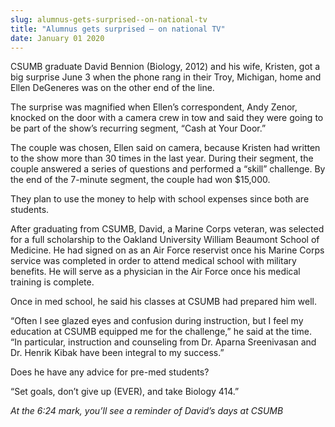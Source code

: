 ```yaml
---
slug: alumnus-gets-surprised--on-national-tv
title: "Alumnus gets surprised – on national TV"
date: January 01 2020
---
```


<p>CSUMB graduate David Bennion (Biology, 2012) and his wife, Kristen, got a big surprise June 3 when the phone rang in their Troy, Michigan, home and Ellen DeGeneres was on the other end of the line.</p><p>The surprise was magnified when Ellen’s correspondent, Andy Zenor, knocked on the door with a camera crew in tow and said they were going to be part of the show’s recurring segment, “Cash at Your Door.”
</p><p>The couple was chosen, Ellen said on camera, because Kristen had written to the show more than 30 times in the last year. During their segment, the couple answered a series of questions and performed a “skill” challenge. By the end of the 7&#45;minute segment, the couple had won $15,000.
</p><p>They plan to use the money to help with school expenses since both are students.
</p><p>After graduating from CSUMB, David, a Marine Corps veteran, was selected for a full scholarship to the Oakland University William Beaumont School of Medicine. He had signed on as an Air Force reservist once his Marine Corps service was completed in order to attend medical school with military benefits. He will serve as a physician in the Air Force once his medical training is complete.
</p><p>Once in med school, he said his classes at CSUMB had prepared him well.
</p><p>“Often I see glazed eyes and confusion during instruction, but I feel my education at CSUMB equipped me for the challenge,” he said at the time. “In particular, instruction and counseling from Dr. Aparna Sreenivasan and Dr. Henrik Kibak have been integral to my success.”
</p><p>Does he have any advice for pre&#45;med students?
</p><p>“Set goals, don’t give up &#40;EVER&#41;, and take Biology 414.”
</p><p><em>At the 6:24 mark, you’ll see a reminder of David’s days at CSUMB</em>
</p>
